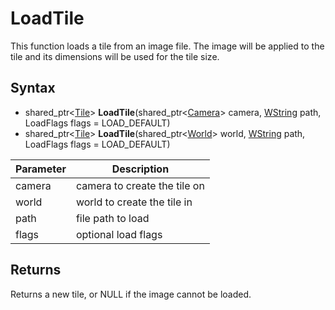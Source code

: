 # LoadTile

This function loads a tile from an image file. The image will be applied to the tile and its dimensions will be used for the tile size.

## Syntax

- shared_ptr<[Tile](Tile.md)\> **LoadTile**(shared_ptr<[Camera](Camera.md)\> camera, [WString](WString.md) path, LoadFlags flags = LOAD_DEFAULT)
- shared_ptr<[Tile](Tile.md)\> **LoadTile**(shared_ptr<[World](World.md)\> world, [WString](WString.md) path, LoadFlags flags = LOAD_DEFAULT)

| Parameter | Description |
|--|--|
| camera | camera to create the tile on |
| world | world to create the tile in |
| path | file path to load | 
| flags | optional load flags |

## Returns

Returns a new tile, or NULL if the image cannot be loaded.
